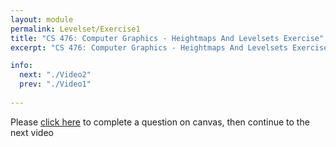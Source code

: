 ```yaml
---
layout: module
permalink: Levelset/Exercise1
title: "CS 476: Computer Graphics - Heightmaps And Levelsets Exercise"
excerpt: "CS 476: Computer Graphics - Heightmaps And Levelsets Exercise"

info:
  next: "./Video2"
  prev: "./Video1"
  
---
```



Please <a href = "https://ursinus.instructure.com/courses/10834/quizzes/11567/take" target="_blank">click here</a> to complete a question on canvas, then continue to the next video